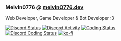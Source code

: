 ### Melvin0776 @ [melvin0776.dev](https://melvin0776.dev)
Web Developer, Game Developer & Bot Developer :3

<a href='https://discord.com/users/884775862250123305' target='_blank'><img alt="Discord Status" src="https://dev.discordprofiles.me/badge/status/884775862250123305" /></a>
<a href='https://discord.com/users/884775862250123305' target='_blank'><img alt="Discord Activity" src="https://dev.discordprofiles.me/badge/playing/884775862250123305" /></a>
<a href='https://melvin0776.dev' target='_blank'><img alt="Coding Status" src="https://dev.discordprofiles.me/badge/vscode/884775862250123305" /></a>
[![Discord Coding Status](https://dev.discordprofiles.me/badge/vscode/884775862250123305)](https://melvin0776.dev)
[![ko-fi](https://img.shields.io/badge/support-me-FF5E5B?logo=ko-fi)](https://ko-fi.com/Melvin0776)
